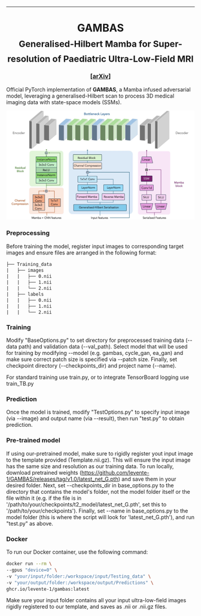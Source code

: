 <hr>
<h1 align="center">
  GAMBAS <br>
  <sub>Generalised-Hilbert Mamba for Super-resolution of Paediatric Ultra-Low-Field MRI</sub>
</h1>


<h3 align="center">[<a href="https://arxiv.org/abs/2504.04523">arXiv</a>]</h3>

Official PyTorch implementation of **GAMBAS**, a Mamba infused adversarial model, leveraging a generalised-Hilbert scan to process 3D medical imaging data with state-space models (SSMs).

<img src="GAMBAS_architecture.jpg" width="800px"/>

### Preprocessing

Before training the model, register input images to corresponding target images and ensure files are arranged in the following format:

	├── Training_data                   
	|   ├── images               
	|   |   ├── 0.nii 
  	|   |   ├── 1.nii 
	|   |   └── 2.nii                   
	|   ├── labels                       
	|   |   ├── 0.nii 
  	|   |   ├── 1.nii 
	|   |   └── 2.nii 

 ### Training

Modify "BaseOptions.py" to set directory for preprocessed training data (--data path) and validation data (--val_path). Select model that will be used for training by modifying --model (e.g. gambas, cycle_gan, ea_gan) and make sure correct patch size is specified via --patch size. Finally, set checkpoint directory (--checkpoints_dir) and project name (--name).

For standard training use train.py, or to integrate TensorBoard logging use train_TB.py


### Prediction

Once the model is trained, modify "TestOptions.py" to specify input image (via --image) and output name (via --result), then run "test.py" to obtain prediction.

### Pre-trained model

If using our-pretrained model, make sure to rigidly register yout input image to the template provided (Template.nii.gz). This will ensure the input image has the same size and resolution as our training data. To run locally, download pretrained weights (https://github.com/levente-1/GAMBAS/releases/tag/v1.0/latest_net_G.pth) and save them in your desired folder. Next, set --checkpoints_dir in base_options.py to the directory that contains the model's folder, not the model folder itself or the file within it (e.g. if the file is in '/path/to/your/checkpoints/t2_model/latest_net_G.pth', set this to '/path/to/your/checkpoints'). Finally, set --name in base_options.py to the model folder (this is where the script will look for 'latest_net_G.pth'), and run "test.py" as above.

### Docker

To run our Docker container, use the following command:

```bash
docker run --rm \
--gpus "device=0" \
-v "your/input/folder:/workspace/input/Testing_data" \
-v "your/output/folder:/workspace/output/Predictions" \
ghcr.io/levente-1/gambas:latest
```

Make sure your input folder contains all your input ultra-low-field images rigidly registered to our template, and saves as .nii or .nii.gz files.
